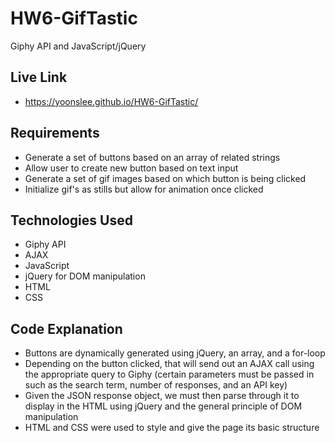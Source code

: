 # HW6-GifTastic
Giphy API and JavaScript/jQuery

## Live Link
 - https://yoonslee.github.io/HW6-GifTastic/

## Requirements
- Generate a set of buttons based on an array of related strings
- Allow user to create new button based on text input
- Generate a set of gif images based on which button is being clicked
- Initialize gif's as stills but allow for animation once clicked

## Technologies Used
- Giphy API
- AJAX
- JavaScript
- jQuery for DOM manipulation
- HTML
- CSS

## Code Explanation
- Buttons are dynamically generated using jQuery, an array, and a for-loop
- Depending on the button clicked, that will send out an AJAX call using the appropriate query to Giphy (certain parameters must be passed in such as the search term, number of responses, and an API key)
- Given the JSON response object, we must then parse through it to display in the HTML using jQuery and the general principle of DOM manipulation
- HTML and CSS were used to style and give the page its basic structure